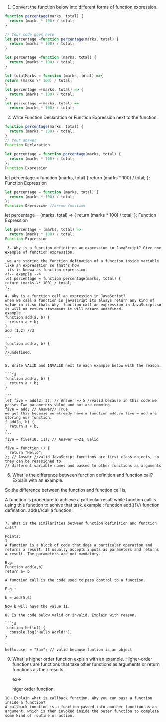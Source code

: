 1. Convert the function below into different forms of function expression.

```js
function percentage(marks, total) {
  return (marks * 100) / total;
}

// Your code goes here
let percentage =function percentage(marks, total) {
  return (marks * 100) / total;
}

let percentage =function (marks, total) {
  return (marks * 100) / total;
}

let totalMarks = function (marks, total) =>{
return (marks \* 100) / total;
}
let percentage =(marks, total) => {
  return (marks * 100) / total;
}
let percentage =(marks, total) =>
  return (marks * 100) / total;
```

2. Write Function Declaration or Function Expression next to the function.

```js
function percentage(marks, total) {
  return (marks * 100) / total;
}
// Your answer
Function Declaration
```

```js
let percentage = function percentage(marks, total) {
  return (marks * 100) / total;
};
Function Expression
```

let percentage = function (marks, total) {
return (marks \* 100) / total;
};
Function Expression

```js
let percentage = function (marks, total) {
  return (marks * 100) / total;
};
Function Expression //arrow function
```

let percentage = (marks, total) => {
return (marks \* 100) / total;
};
Function Expression

```js
let percentage = (marks, total) =>
  return (marks * 100) / total;
Function Expression
```

````
 3. Why is a function definition an expression in JavaScript? Give one example of function expression.
```
 we are storing the function defination of a function inside variable like an expresstion so that's how
 its is knowa as function expression.
<!-- example -->
let percentage = function percentage(marks, total) {
return (marks \* 100) / total;
};
```
4. Why is a function call an expression in JavaScript?
when we call a function in javascript its always return any kind of value in it.so thats Why  function call an expression in JavaScript.so it will no return statement it will return undefined.
example :
function add(a, b) {
  return a + b;
}
add (1,2) //3

```
function add(a, b) {
}
//undefined.
```

5. Write VALID and INVALID next to each example below with the reason.

```js
function add(a, b) {
  return a + b;
}

```
let five = add(2, 3); // Answer => 5 //valid because in this code we passes Two parameters value and out are comming.
five = add; // Answer// True
we get this because we already have a function add.so five = add are storing our function.
ƒ add(a, b) {
  return a + b;
}
```
five = five(10, 11); // Answer =>21; valid
```
five = function () {
  return "Hello";
}; // Answer //valid JavaScript functions are first class objects, so they can be reassigned to
// different variable names and passed to other functions as arguments
````

6. What is the difference between function definition and function call? Explain with an example.

So the difference between the function and function call is,

A function is procedure to achieve a particular result while function call is using this function to achive that task.
example : function add(){}// function defination.
add()//call a function.

````

7. What is the similarities between function definition and function call?

Points:
1
A function is a block of code that does a particular operation and returns a result. It usually accepts inputs as parameters and returns a result. The parameters are not mandatory.

E.g:
Function add(a,b)
return a+ b

A function call is the code used to pass control to a function.

E.g.:

b = add(5,6)

Now b will have the value 11.
```
8. Is the code below valid or invalid. Explain with reason.

```js
function hello() {
  console.log("Hello World!");
}

`
hello.user = "Sam"; // valid because funtion is an object
````

9. What is higher order function explain with an example.
   Higher-order functions are functions that take other functions as arguments or return functions as their results.

   ex->
   <!-- funtion add (cb){
   return (cb)
   } --> higer order function.

```
10. Explain what is callback function. Why you can pass a function inside a function?
A callback function is a function passed into another function as an argument, which is then invoked inside the outer function to complete some kind of routine or action.
```
